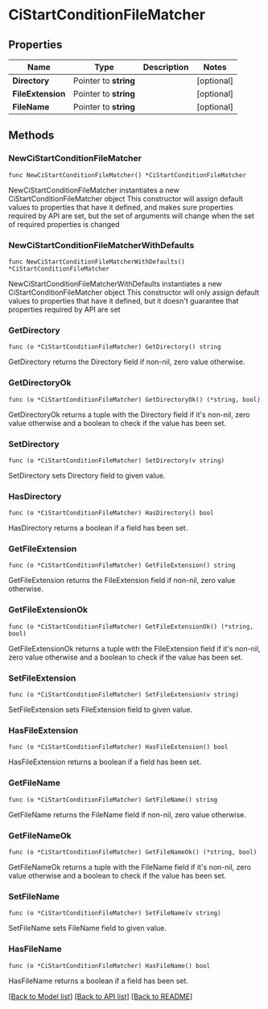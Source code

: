 # CiStartConditionFileMatcher

## Properties

Name | Type | Description | Notes
------------ | ------------- | ------------- | -------------
**Directory** | Pointer to **string** |  | [optional] 
**FileExtension** | Pointer to **string** |  | [optional] 
**FileName** | Pointer to **string** |  | [optional] 

## Methods

### NewCiStartConditionFileMatcher

`func NewCiStartConditionFileMatcher() *CiStartConditionFileMatcher`

NewCiStartConditionFileMatcher instantiates a new CiStartConditionFileMatcher object
This constructor will assign default values to properties that have it defined,
and makes sure properties required by API are set, but the set of arguments
will change when the set of required properties is changed

### NewCiStartConditionFileMatcherWithDefaults

`func NewCiStartConditionFileMatcherWithDefaults() *CiStartConditionFileMatcher`

NewCiStartConditionFileMatcherWithDefaults instantiates a new CiStartConditionFileMatcher object
This constructor will only assign default values to properties that have it defined,
but it doesn't guarantee that properties required by API are set

### GetDirectory

`func (o *CiStartConditionFileMatcher) GetDirectory() string`

GetDirectory returns the Directory field if non-nil, zero value otherwise.

### GetDirectoryOk

`func (o *CiStartConditionFileMatcher) GetDirectoryOk() (*string, bool)`

GetDirectoryOk returns a tuple with the Directory field if it's non-nil, zero value otherwise
and a boolean to check if the value has been set.

### SetDirectory

`func (o *CiStartConditionFileMatcher) SetDirectory(v string)`

SetDirectory sets Directory field to given value.

### HasDirectory

`func (o *CiStartConditionFileMatcher) HasDirectory() bool`

HasDirectory returns a boolean if a field has been set.

### GetFileExtension

`func (o *CiStartConditionFileMatcher) GetFileExtension() string`

GetFileExtension returns the FileExtension field if non-nil, zero value otherwise.

### GetFileExtensionOk

`func (o *CiStartConditionFileMatcher) GetFileExtensionOk() (*string, bool)`

GetFileExtensionOk returns a tuple with the FileExtension field if it's non-nil, zero value otherwise
and a boolean to check if the value has been set.

### SetFileExtension

`func (o *CiStartConditionFileMatcher) SetFileExtension(v string)`

SetFileExtension sets FileExtension field to given value.

### HasFileExtension

`func (o *CiStartConditionFileMatcher) HasFileExtension() bool`

HasFileExtension returns a boolean if a field has been set.

### GetFileName

`func (o *CiStartConditionFileMatcher) GetFileName() string`

GetFileName returns the FileName field if non-nil, zero value otherwise.

### GetFileNameOk

`func (o *CiStartConditionFileMatcher) GetFileNameOk() (*string, bool)`

GetFileNameOk returns a tuple with the FileName field if it's non-nil, zero value otherwise
and a boolean to check if the value has been set.

### SetFileName

`func (o *CiStartConditionFileMatcher) SetFileName(v string)`

SetFileName sets FileName field to given value.

### HasFileName

`func (o *CiStartConditionFileMatcher) HasFileName() bool`

HasFileName returns a boolean if a field has been set.


[[Back to Model list]](../README.md#documentation-for-models) [[Back to API list]](../README.md#documentation-for-api-endpoints) [[Back to README]](../README.md)



